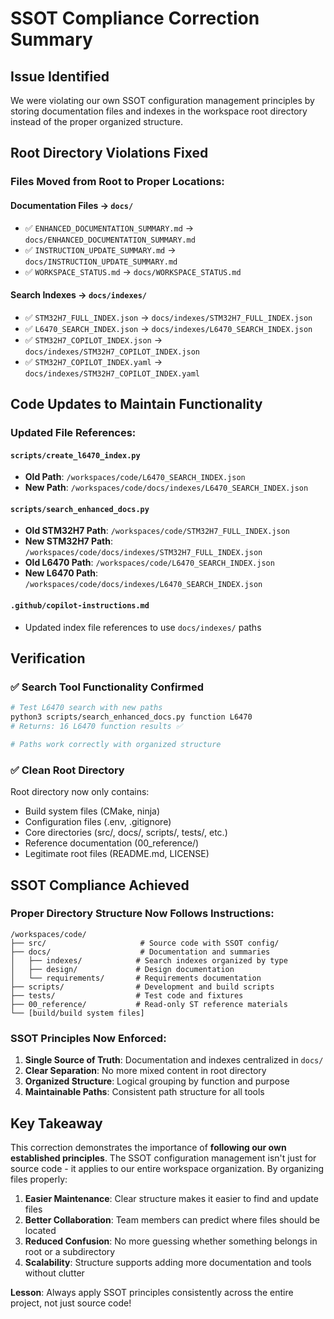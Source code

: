 # SSOT Compliance Correction Summary

## Issue Identified
We were violating our own SSOT configuration management principles by storing documentation files and indexes in the workspace root directory instead of the proper organized structure.

## Root Directory Violations Fixed

### Files Moved from Root to Proper Locations:

#### Documentation Files → `docs/`
- ✅ `ENHANCED_DOCUMENTATION_SUMMARY.md` → `docs/ENHANCED_DOCUMENTATION_SUMMARY.md`
- ✅ `INSTRUCTION_UPDATE_SUMMARY.md` → `docs/INSTRUCTION_UPDATE_SUMMARY.md`  
- ✅ `WORKSPACE_STATUS.md` → `docs/WORKSPACE_STATUS.md`

#### Search Indexes → `docs/indexes/`
- ✅ `STM32H7_FULL_INDEX.json` → `docs/indexes/STM32H7_FULL_INDEX.json`
- ✅ `L6470_SEARCH_INDEX.json` → `docs/indexes/L6470_SEARCH_INDEX.json`
- ✅ `STM32H7_COPILOT_INDEX.json` → `docs/indexes/STM32H7_COPILOT_INDEX.json`
- ✅ `STM32H7_COPILOT_INDEX.yaml` → `docs/indexes/STM32H7_COPILOT_INDEX.yaml`

## Code Updates to Maintain Functionality

### Updated File References:

#### `scripts/create_l6470_index.py`
- **Old Path**: `/workspaces/code/L6470_SEARCH_INDEX.json`
- **New Path**: `/workspaces/code/docs/indexes/L6470_SEARCH_INDEX.json`

#### `scripts/search_enhanced_docs.py`  
- **Old STM32H7 Path**: `/workspaces/code/STM32H7_FULL_INDEX.json`
- **New STM32H7 Path**: `/workspaces/code/docs/indexes/STM32H7_FULL_INDEX.json`
- **Old L6470 Path**: `/workspaces/code/L6470_SEARCH_INDEX.json` 
- **New L6470 Path**: `/workspaces/code/docs/indexes/L6470_SEARCH_INDEX.json`

#### `.github/copilot-instructions.md`
- Updated index file references to use `docs/indexes/` paths

## Verification

### ✅ Search Tool Functionality Confirmed
```bash
# Test L6470 search with new paths
python3 scripts/search_enhanced_docs.py function L6470
# Returns: 16 L6470 function results ✅

# Paths work correctly with organized structure
```

### ✅ Clean Root Directory
Root directory now only contains:
- Build system files (CMake, ninja)
- Configuration files (.env, .gitignore)
- Core directories (src/, docs/, scripts/, tests/, etc.)
- Reference documentation (00_reference/)
- Legitimate root files (README.md, LICENSE)

## SSOT Compliance Achieved

### Proper Directory Structure Now Follows Instructions:
```
/workspaces/code/
├── src/                     # Source code with SSOT config/
├── docs/                    # Documentation and summaries
│   ├── indexes/            # Search indexes organized by type
│   ├── design/             # Design documentation
│   └── requirements/       # Requirements documentation
├── scripts/                # Development and build scripts
├── tests/                  # Test code and fixtures
├── 00_reference/           # Read-only ST reference materials
└── [build/build system files]
```

### SSOT Principles Now Enforced:
1. **Single Source of Truth**: Documentation and indexes centralized in `docs/`
2. **Clear Separation**: No more mixed content in root directory
3. **Organized Structure**: Logical grouping by function and purpose
4. **Maintainable Paths**: Consistent path structure for all tools

## Key Takeaway

This correction demonstrates the importance of **following our own established principles**. The SSOT configuration management isn't just for source code - it applies to our entire workspace organization. By organizing files properly:

1. **Easier Maintenance**: Clear structure makes it easier to find and update files
2. **Better Collaboration**: Team members can predict where files should be located  
3. **Reduced Confusion**: No more guessing whether something belongs in root or a subdirectory
4. **Scalability**: Structure supports adding more documentation and tools without clutter

**Lesson**: Always apply SSOT principles consistently across the entire project, not just source code!

